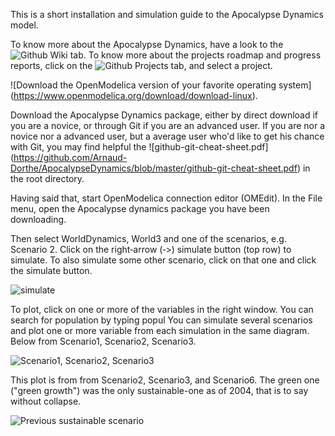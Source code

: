 
This is a short installation and simulation guide to the Apocalypse Dynamics model.

To know more about the Apocalypse Dynamics, have a look to the ![Github Wiki tab](https://github.com/Arnaud-Dorthe/ApocalypseDynamics/wiki).
To know more about the projects roadmap and progress reports, click on the ![Github Projects tab](https://github.com/Arnaud-Dorthe/ApocalypseDynamics/projects), and select a project.

![Download the OpenModelica version of your favorite operating system] (https://www.openmodelica.org/download/download-linux).

Download the Apocalypse Dynamics package, either by direct download if you are a novice, or through Git if you are an advanced user. If you are nor a novice nor a advanced user, but a average user who'd like to get his chance with Git, you may find helpful the ![github-git-cheat-sheet.pdf] (https://github.com/Arnaud-Dorthe/ApocalypseDynamics/blob/master/github-git-cheat-sheet.pdf) in the root directory.

Having said that, start OpenModelica connection editor (OMEdit). 
In the File menu, open the Apocalypse dynamics package you have been downloading. 

Then select WorldDynamics, World3 and one of the scenarios, e.g. Scenario 2. 
Click on the right‐arrow (‐>) simulate button (top row) to simulate. 
To also simulate some other scenario, click on that one and click the simulate button.

![simulate](https://lh3.googleusercontent.com/_0cFEs7shRmJcNZUC9g6pAIf1rwS46kvnp9E8_M2WWfeuKcPo6dfZ_QbSC5e14wQZPpzI0YWwv07e7kamcRA-VUZ10Bvg5JC3-UzunWKoM0KImehllHfIB89W6qGkWN5cWvjTThfOTjgmSrb9fRPwFH69rtgoPUbHaNaZ18bOK1QzQJX-BenBieKRcfFsGibiLOQr4paTa3hF5ozuZ-fiX9UrYz35B2PYnvdS2PX4I0n8Ca5v8X1x2oZDdrjLTptvLo6Deynas5deeDcuj0QvpEe5WXSft9bpDfOOWoBFEufq9xctgOnmWr1kuS1vxY0oTiqXtgxWnEsC_mFZyIh5dM1Jx-H8_D3sDIrh-NpgWvABxXLeotaWMny3Px79jdonYRMd6xxN69A8PSVZQ5Z20mrpO93Pj3LKawI6QoiwcKPEWm3fsKeoLGCbnTBZuZm1AX8YxDOpKhJfrCrVs4ML59HdOd5mUqqt4xrYMOh7o_EkEWEoCyVfGoSLZn-1zfShR3MMC4DOqJm7_QJeZkYnjpM8bDBfuGrZl0W4pe563wvkTtZoktnBfpET4d6icSoFDZxLkWgVBcONJw5fR3cbptKQmzsZeO4qIeqq11UTz0lBmJ8W-9sqy6y1dh-3-yG75xyPOZjxX4sCOkc79qbpnKjI6G5jtZSUpYaP6W5u67w-TI_xMqy0ROdhAKZx7xp4ijVIKdhZyUIcOASW1xmJZYCSRoiKfZyIZFuIV_idFcfZnQO=w1043-h648-no)

To plot, click on one or more of the variables in the right window. You can search for population by typing popul You can simulate several scenarios and plot one or more variable from each simulation in the same diagram. Below from Scenario1, Scenario2, Scenario3.

![Scenario1, Scenario2, Scenario3](https://lh3.googleusercontent.com/GgD9-oGZZAHec0dcB3Ui1MercWs9d77NMbBoso6Hq42AaSz7yazHPxKV9uUUDN2BgnNmnUImlPf-D3gybCgwo6bZpzCcqHH83hVHY1IgEkI6zd3KbFtW1Db1BgMrBesnoesG4djuyod_OCaWX5DQu0Gc6cEGHFyyayb2nvqVG5FyxbKSVppQF1UYTLZnHs-M284eJ3DfxWDaw7dilS9fJsmVjviZG8ZYboqfcnO8cTIh8A6VDyUzoWFUsrcob7PXSufaVhco0qEjsuHEbKsILyrpoSLYe4qcmORyFtvlgkLnqKVLGD3cokxgQZ6h-yOUvpu2jZ6GpjtQC0WxBmxSGREiiABssmzLAOPQBSUvldEuWWNPxYHwXILW_t86ZEqDfD5xXnymxRRqMM9RibAboTRkmNbnabzbHzoKxl_eVvNcPFF5m1V-HObTZSL6oCT1p5S3f8mtdetxGpEFpfOXPtd2YSNwSKiWBqFKGFNPZGLeSZIPtloJs85MkScszeBC4bxXUxJ6-qc_zUjEUp2op6i33wyGNPFbNWb7OnLsOwIKasld-HCyyzybGC_9LasGnhyHz7jvDgolSvRY_SDu13eY4Yq0Q2fHipwgWGRc9ID2Ue-JkTIcdWMEWOuAe_l4tDvboQP0W3CumFk7i9O2subWTY28GRX8G8HsPm9G0oGUDxHnLmmp77kuHlzFXuRLV6W94Vgtv5uY_KaDMCDclTBmZdUkpRBq_vJELeYIz2kpSQ76=w1055-h660-no)

This plot is from from Scenario2, Scenario3, and Scenario6. The green one ("green growth") was the only sustainable-one as of 2004, that is to say without collapse.

![Previous sustainable scenario](https://lh3.googleusercontent.com/uTHGxPRWP6rfeiEr2XdO0vQ6b7Las47OzcF0KOUEYHtDRi_yIfwOigHRzITAlhIzcbRhGa9jkz4j6D_HSu9pbtD8OjXVkFNlx6KEkeS51cmvT8KZsjH_GETCGazP3egReafa4ov_dKyz8Q4NRnJHgrSBfOs5pGws4CSf3R4cyWDpre9aM_Bv0jAOgPjn7DVdvFwQ6eiNK9p5rlYCleqIpO9a1Se1WU48ZOG8UagzhDRfYmuBQUPRRYo0XQrZsbu9Ng5-yExaialsGbM2ytb8xKXcHGXqGzTga8YOdfGr0dzX0ur4IQXWtF988QI3EAgQR1SfdCRamzA4LlDYUFGVjTNdkfLxvb8Da1k7WMRDpUBeD1GFy1JOyBLDcyc3swqf2SUPKg3AG9JHjBPOYHMaL69A7Iuo-vOlGgDDNW6fhzcO30CneUA4jVEKcGLZgqJhMTxuYlKiNGKGRMTv7sXDionbQ3yUQCPCAXSCOUxxClar2PfyRXveQqMNRMTGH9wsSVComxZqdcoFO38SxqS8lWliZc8PqybVhK-t5_jZ37Ux8pQWJu9nk_kJL9hx7QG75IShjpB7i-GoD5LYYjnqvvKVLa1xVomg20QM6INZPpl4SYP1aM0ay0yt82EImYw-5IbeMj3Rj6KlqLewdafS3c-EXeQd9OYideKUPEXxm-p-8_49UW-i5UFRiCg-YVaBnaaViK9oxn68t046l0ik5oFzYxAUG2oV9t5V1qcfSKYG8F4u=w1077-h671-no)
